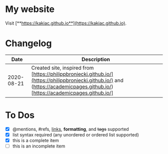 # My website

Visit [**https://kakiac.github.io**](https://kakiac.github.io).

# Changelog

Date                | Description
------------        | -------------
2020-08-21          | Created site, inspired from [https://philippbroniecki.github.io/](https://philippbroniecki.github.io/) and (https://academicpages.github.io/)[https://academicpages.github.io/]


# To Dos

- [x] @mentions, #refs, [links](), **formatting**, and <del>tags</del> supported
- [x] list syntax required (any unordered or ordered list supported)
- [x] this is a complete item
- [ ] this is an incomplete item
